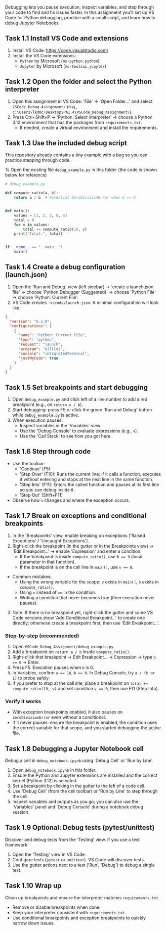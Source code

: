 Debugging lets you pause execution, inspect variables, and step through your code to find and fix issues faster. In this assignment you'll set up VS Code for Python debugging, practice with a small script, and learn how to debug Jupyter Notebooks.

## Task 1.1 Install VS Code and extensions

1. Install VS Code: https://code.visualstudio.com/
2. Install the VS Code extensions:
   - `Python` by Microsoft (`ms-python.python`)
   - `Jupyter` by Microsoft (`ms-toolsai.jupyter`)

## Task 1.2 Open the folder and select the Python interpreter

1. Open this assignment in VS Code: 'File' → 'Open Folder...' and select `VSCode_Debug_Assignment/` (e.g., `c:\Users\lkdmc\Desktop\PA1.4\VSCode_Debug_Assignment\`).
2. Press Ctrl+Shift+P → 'Python: Select Interpreter' → choose a Python 3.12 environment that has the packages from `requirements.txt`.
   - If needed, create a virtual environment and install the requirements.

## Task 1.3 Use the included debug script

This repository already contains a tiny example with a bug so you can practice stepping through code.

% Open the existing file `debug_example.py` in this folder (the code is shown below for reference)

```python
# debug_example.py

def compute_ratio(a, b):
    return a / b  # Potential ZeroDivisionError when b == 0


def main():
    values = [1, 2, 3, 0, 4]
    total = 0
    for v in values:
        total += compute_ratio(10, v)
    print("Total:", total)


if __name__ == "__main__":
    main()
```

## Task 1.4 Create a debug configuration (launch.json)

1. Open the 'Run and Debug' view (left sidebar) → 'create a launch.json file' → choose 'Python Debugger (Suggested)' → choose 'Python File' → choose 'Python: Current File'.
2. VS Code creates `.vscode/launch.json`. A minimal configuration will look like:

```json
{
  "version": "0.2.0",
  "configurations": [
    {
      "name": "Python: Current File",
      "type": "python",
      "request": "launch",
      "program": "${file}",
      "console": "integratedTerminal",
      "justMyCode": true
    }
  ]
}
```

## Task 1.5 Set breakpoints and start debugging

1. Open `debug_example.py` and click left of a line number to add a red breakpoint (e.g., on `return a / b`).
2. Start debugging: press F5 or click the green 'Run and Debug' button while `debug_example.py` is active.
3. When execution pauses:
   - Inspect variables in the 'Variables' view.
   - Use the 'Debug Console' to evaluate expressions (e.g., `v`).
   - Use the 'Call Stack' to see how you got here.

## Task 1.6 Step through code

- Use the toolbar:
  - 'Continue' (F5)
  - 'Step Over' (F10): Runs the current line; if it calls a function, executes it without entering and stops at the next line in the same function.
  - 'Step Into' (F11): Enters the called function and pauses at its first line so you can debug inside it.
  - 'Step Out' (Shift+F11)
- Observe how `v` changes and where the exception occurs.

## Task 1.7 Break on exceptions and conditional breakpoints

1. In the 'Breakpoints' view, enable breaking on exceptions ('Raised Exceptions' / 'Uncaught Exceptions').
2. Right-click the breakpoint (in the gutter or in the Breakpoints view) → 'Edit Breakpoint...' → enable 'Expression' and enter a condition:
    - If the breakpoint is inside `compute_ratio()`, use `b == 0` (local parameter in that function).
    - If the breakpoint is on the call line in `main()`, use `v == 0`.
- Common mistakes:
  - Using the wrong variable for the scope: `v` exists in `main()`, `b` exists in `compute_ratio()`.
  - Using `=` instead of `==` in the condition.
  - Writing a condition that never becomes true (then execution never pauses).

 3. Note: If there is no breakpoint yet, right‑click the gutter and some VS Code versions show 'Add Conditional Breakpoint...' to create one directly; otherwise create a breakpoint first, then use 'Edit Breakpoint...'.

 ### Step-by-step (recommended)

1. Open `VSCode_Debug_Assignment/debug_example.py`.
2. Add a breakpoint on `return a / b` inside `compute_ratio()`.
3. Right-click that breakpoint → Edit Breakpoint… → Expression → type `b == 0` → Enter.
4. Press F5. Execution pauses when `b` is 0.
5. In Variables, confirm `a == 10`, `b == 0`. In Debug Console, try `a / (b or 1)` to probe safely.
6. If you prefer to stop at the call site, place a breakpoint on `total += compute_ratio(10, v)` and set condition `v == 0`, then use F11 (Step Into).

### Verify it works

- With exception breakpoints enabled, it also pauses on `ZeroDivisionError` even without a conditional.
- If it never pauses: ensure the breakpoint is enabled, the condition uses the correct variable for that scope, and you started debugging the active file.

## Task 1.8 Debugging a Jupyter Notebook cell

Debug a cell in `debug_notebook.ipynb` using 'Debug Cell' or 'Run by Line'.
1. Open `debug_notebook.ipynb` in this folder.
2. Ensure the Python and Jupyter extensions are installed and the correct kernel (Python 3.12) is selected.
3. Set a breakpoint by clicking in the gutter to the left of a code cell.
4. Use 'Debug Cell' (from the cell toolbar) or 'Run by Line' to step through the cell.
5. Inspect variables and outputs as you go; you can also use the 'Variables' panel and 'Debug Console' during a notebook debug session.

## Task 1.9 Optional: Debug tests (pytest/unittest)

Discover and debug tests from the 'Testing' view.
If you use a test framework:
1. Open the 'Testing' view in VS Code.
2. Configure tests (`pytest` or `unittest`). VS Code will discover tests.
3. Use the gutter actions next to a test ('Run', 'Debug') to debug a single test.

## Task 1.10 Wrap up

Clean up breakpoints and ensure the interpreter matches `requirements.txt`.
- Remove or disable breakpoints when done.
- Keep your interpreter consistent with `requirements.txt`.
- Use conditional breakpoints and exception breakpoints to quickly narrow down issues.
